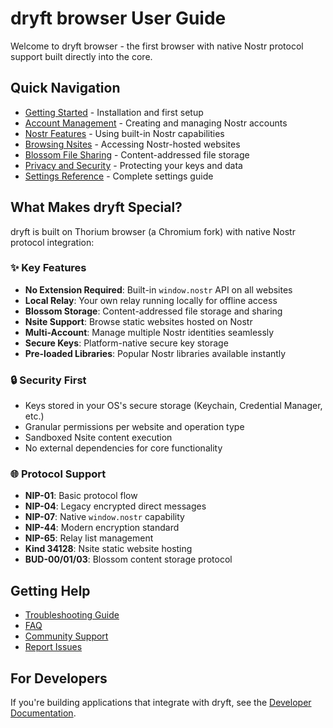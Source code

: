 # dryft browser User Guide

Welcome to dryft browser - the first browser with native Nostr protocol support built directly into the core.

## Quick Navigation

- [Getting Started](getting-started.md) - Installation and first setup
- [Account Management](account-management.md) - Creating and managing Nostr accounts
- [Nostr Features](nostr-features.md) - Using built-in Nostr capabilities
- [Browsing Nsites](browsing-nsites.md) - Accessing Nostr-hosted websites
- [Blossom File Sharing](blossom-features.md) - Content-addressed file storage
- [Privacy and Security](privacy-security.md) - Protecting your keys and data
- [Settings Reference](settings-reference.md) - Complete settings guide

## What Makes dryft Special?

dryft is built on Thorium browser (a Chromium fork) with native Nostr protocol integration:

### ✨ Key Features

- **No Extension Required**: Built-in `window.nostr` API on all websites
- **Local Relay**: Your own relay running locally for offline access
- **Blossom Storage**: Content-addressed file storage and sharing
- **Nsite Support**: Browse static websites hosted on Nostr
- **Multi-Account**: Manage multiple Nostr identities seamlessly
- **Secure Keys**: Platform-native secure key storage
- **Pre-loaded Libraries**: Popular Nostr libraries available instantly

### 🔒 Security First

- Keys stored in your OS's secure storage (Keychain, Credential Manager, etc.)
- Granular permissions per website and operation type
- Sandboxed Nsite content execution
- No external dependencies for core functionality

### 🌐 Protocol Support

- **NIP-01**: Basic protocol flow
- **NIP-04**: Legacy encrypted direct messages
- **NIP-07**: Native `window.nostr` capability
- **NIP-44**: Modern encryption standard
- **NIP-65**: Relay list management
- **Kind 34128**: Nsite static website hosting
- **BUD-00/01/03**: Blossom content storage protocol

## Getting Help

- [Troubleshooting Guide](../troubleshooting/README.md)
- [FAQ](../troubleshooting/faq.md)
- [Community Support](../troubleshooting/support.md)
- [Report Issues](https://github.com/sandwichfarm/dryft/issues)

## For Developers

If you're building applications that integrate with dryft, see the [Developer Documentation](../developer/README.md).